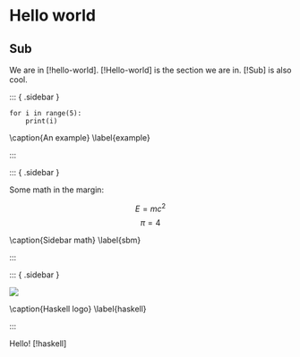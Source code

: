 # Hello world

## Sub

We are in [!hello-world].
[!Hello-world] is the section we are in.
[!Sub] is also cool.

::: { .sidebar }

```{ .python .cb.nb }
for i in range(5):
    print(i)
```

\caption{An example}
\label{example}

:::

::: { .sidebar }

Some math in the margin:

$$E = mc^2$$
$$π = 4$$

\caption{Sidebar math}
\label{sbm}

:::

::: { .sidebar }

![](https://www.haskell.org/img/haskell-logo.svg)

\caption{Haskell logo}
\label{haskell}

:::

Hello! [!haskell]
<!-- \lipsum -->
